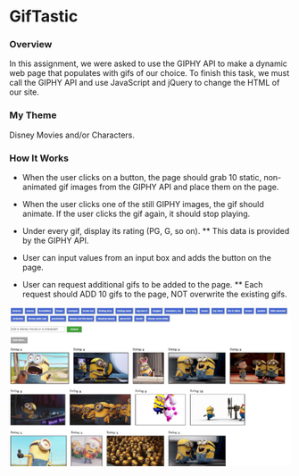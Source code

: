 # GifTastic

### Overview
 
In this assignment, we were asked to use the GIPHY API to make a dynamic web page that populates with gifs of our choice. To finish this task, we must call the GIPHY API and use JavaScript and jQuery to change the HTML of our site.

### My Theme

Disney Movies and/or Characters.

### How It Works

* When the user clicks on a button, the page should grab 10 static, non-animated gif images from the GIPHY API and place them on the page.

* When the user clicks one of the still GIPHY images, the gif should animate. If the user clicks the gif again, it should stop playing.

* Under every gif, display its rating (PG, G, so on).
   ** This data is provided by the GIPHY API.

* User can input values from an input box and adds the button on the page.

* User can request additional gifs to be added to the page.
   ** Each request should ADD 10 gifs to the page, NOT overwrite the existing gifs.

![Game Page](/assets/images/Giphy_API.JPG)